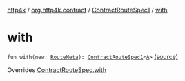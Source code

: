 [http4k](../../index.md) / [org.http4k.contract](../index.md) / [ContractRouteSpec1](index.md) / [with](./with.md)

# with

`fun with(new: `[`RouteMeta`](../-route-meta/index.md)`): `[`ContractRouteSpec1`](index.md)`<`[`A`](-binder/index.md#A)`>` [(source)](https://github.com/http4k/http4k/blob/master/http4k-contract/src/main/kotlin/org/http4k/contract/routeSpec.kt#L52)

Overrides [ContractRouteSpec.with](../-contract-route-spec/with.md)


